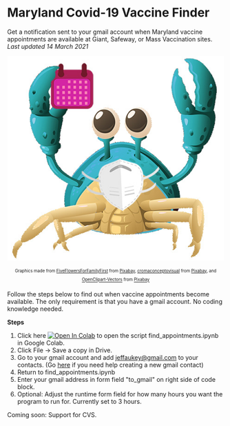 # Maryland Covid-19 Vaccine Finder
Get a notification sent to your gmail account when Maryland vaccine appointments are available at Giant, Safeway, or Mass Vaccination sites.    
*Last updated 14 March 2021*

<p align="center">
<a href="url"><img src="https://github.com/aubricot/md-covid-vaccine-finder/blob/master/crabvax.jpg" align="middle" width="900" ></a></p>   

<p align="center">
<sub><sup>Graphics made from <a href="https://pixabay.com/users/fiveflowersforfamilyfirst-552028/?utm_source=link-attribution&amp;utm_medium=referral&amp;utm_campaign=image&amp;utm_content=2247443">FiveFlowersForFamilyFirst</a> from <a href="https://pixabay.com/?utm_source=link-attribution&amp;utm_medium=referral&amp;utm_campaign=image&amp;utm_content=2247443">Pixabay</a>, <a href="https://pixabay.com/users/cromaconceptovisual-4595909/?utm_source=link-attribution&amp;utm_medium=referral&amp;utm_campaign=image&amp;utm_content=4999857">cromaconceptovisual</a> from <a href="https://pixabay.com/?utm_source=link-attribution&amp;utm_medium=referral&amp;utm_campaign=image&amp;utm_content=4999857">Pixabay</a>, and <a href="https://pixabay.com/users/openclipart-vectors-30363/?utm_source=link-attribution&amp;utm_medium=referral&amp;utm_campaign=image&amp;utm_content=576487">OpenClipart-Vectors</a> from <a href="https://pixabay.com/?utm_source=link-attribution&amp;utm_medium=referral&amp;utm_campaign=image&amp;utm_content=576487">Pixabay</a> </sup></sub>

Follow the steps below to find out when vaccine appointments become available. The only requirement is that you have a gmail account. No coding knowledge needed. 

**Steps**
1) Click here [![Open In Colab](https://colab.research.google.com/assets/colab-badge.svg)](https://colab.research.google.com/github/aubricot/md-covid-vaccine-finder/blob/master/find_appointments.ipynb) to open the script find_appointments.ipynb in Google Colab. 
2) Click File -> Save a copy in Drive. 
3) Go to your gmail account and add jeffaukey@gmail.com to your contacts. (Go [here](https://www.wikihow.com/Add-Contacts-in-Gmail) if you need help creating a new gmail contact)
4) Return to find_appointments.ipynb
5) Enter your gmail address in form field "to_gmail" on right side of code block.
6) Optional: Adjust the runtime form field for how many hours you want the program to run for. Currently set to 3 hours.

Coming soon: Support for CVS.
